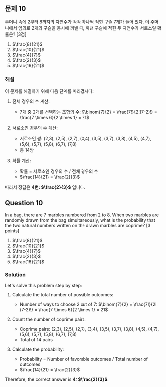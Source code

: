 ## 문제 10
주머니 속에 2부터 8까지의 자연수가 각각 하나씩 적힌 구슬 7개가 들어 있다. 이 주머니에서 임의로 2개의 구슬을 동시에 꺼낼 때, 꺼낸 구슬에 적힌 두 자연수가 서로소일 확률은? [3점]

1. $\frac{8}{21}$
2. $\frac{10}{21}$
3. $\frac{4}{7}$
4. $\frac{2}{3}$
5. $\frac{16}{21}$

### 해설
이 문제를 해결하기 위해 다음 단계를 따라갑시다:

1. 전체 경우의 수 계산:
   - 7개 중 2개를 선택하는 조합의 수: $\binom{7}{2} = \frac{7!}{2!(7-2)!} = \frac{7 \times 6}{2 \times 1} = 21$

2. 서로소인 경우의 수 계산:
   - 서로소인 쌍: (2,3), (2,5), (2,7), (3,4), (3,5), (3,7), (3,8), (4,5), (4,7), (5,6), (5,7), (5,8), (6,7), (7,8)
   - 총 14쌍

3. 확률 계산:
   - 확률 = 서로소인 경우의 수 / 전체 경우의 수
   - $\frac{14}{21} = \frac{2}{3}$

따라서 정답은 **4번: $\frac{2}{3}$** 입니다.

## Question 10
In a bag, there are 7 marbles numbered from 2 to 8. When two marbles are randomly drawn from the bag simultaneously, what is the probability that the two natural numbers written on the drawn marbles are coprime? [3 points]

1. $\frac{8}{21}$
2. $\frac{10}{21}$
3. $\frac{4}{7}$
4. $\frac{2}{3}$
5. $\frac{16}{21}$

### Solution
Let's solve this problem step by step:

1. Calculate the total number of possible outcomes:
   - Number of ways to choose 2 out of 7: $\binom{7}{2} = \frac{7!}{2!(7-2)!} = \frac{7 \times 6}{2 \times 1} = 21$

2. Count the number of coprime pairs:
   - Coprime pairs: (2,3), (2,5), (2,7), (3,4), (3,5), (3,7), (3,8), (4,5), (4,7), (5,6), (5,7), (5,8), (6,7), (7,8)
   - Total of 14 pairs

3. Calculate the probability:
   - Probability = Number of favorable outcomes / Total number of outcomes
   - $\frac{14}{21} = \frac{2}{3}$

Therefore, the correct answer is **4: $\frac{2}{3}$**.